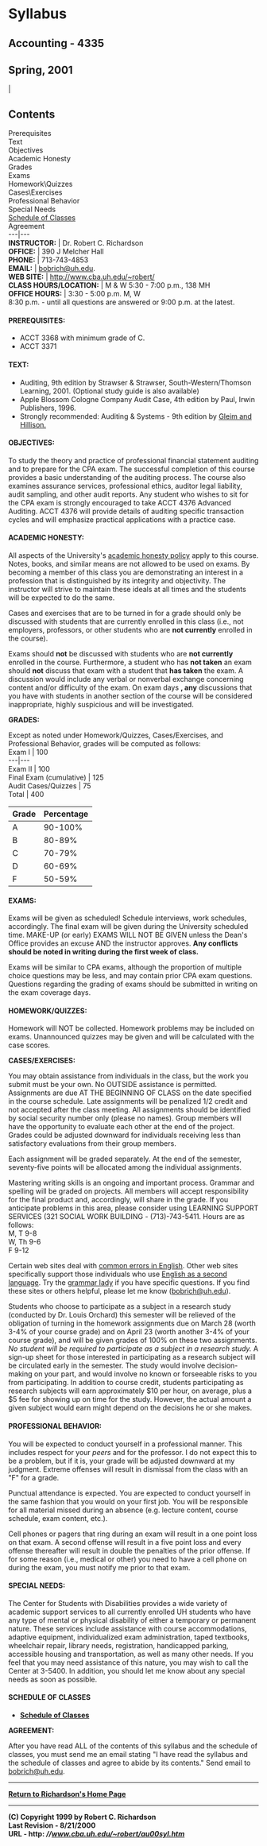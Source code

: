  
    
    
    


#  Syllabus

##  Accounting - 4335

##  Spring, 2001

|

##  Contents

Prerequisites  
Text  
Objectives  
Academic Honesty  
Grades  
Exams  
Homework\Quizzes  
Cases\Exercises  
Professional Behavior  
Special Needs  
[Schedule of Classes](http://www.cba.uh.edu/~robert/scheS01.htm)  
Agreement  
---|---  
**INSTRUCTOR:** |  Dr. Robert C. Richardson  
**OFFICE:** |  390 J Melcher Hall  
**PHONE:** |  713-743-4853  
**EMAIL:** | [bobrich@uh.edu](mailto:bobrich@uh.edu).  
**WEB SITE:** | <http://www.cba.uh.edu/~robert/>  
**CLASS HOURS/LOCATION:** |  M & W   5:30 - 7:00 p.m., 138 MH  
**OFFICE HOURS:** |  3:30 - 5:00 p.m. M, W  
8:30 p.m. - until all questions are answered or 9:00 p.m. at the latest.  
  
####  PREREQUISITES:

  * ACCT 3368 with minimum grade of C.
  * ACCT 3371

####  TEXT:

  * Auditing, 9th edition by Strawser & Strawser, South-Western/Thomson Learning, 2001.  (Optional study guide is also available)
  * Apple Blossom Cologne Company Audit Case, 4th edition by Paul, Irwin Publishers, 1996.
  * Strongly recommended:  Auditing & Systems - 9th edition by [Gleim and Hillison.](http://www.gleim.com/Accounting/EQE/xref/aud-xref.html#hermansonand)
  


####  OBJECTIVES:

To study the theory and practice of professional financial statement auditing
and to prepare for the CPA exam. The successful completion of this course
provides a basic understanding of the auditing process.  The course also
examines assurance services, professional ethics, auditor legal liability,
audit sampling, and other audit reports.  Any student who wishes to sit for
the CPA exam is strongly encouraged to take ACCT 4376 Advanced Auditing.  ACCT
4376 will provide details of auditing specific transaction cycles and will
emphasize practical applications with a practice case.

####  ACADEMIC HONESTY:

All aspects of the University's [academic honesty
policy](http://www.uh.edu/dos/hdbk/acad/achonpol.html) apply to this course.
Notes, books, and similar means are not allowed to be used on exams. By
becoming a member of this class you are demonstrating an interest in a
profession that is distinguished by its integrity and objectivity. The
instructor will strive to maintain these ideals at all times and the students
will be expected to do the same.

Cases and exercises that are to be turned in for a grade should only be
discussed with students that are currently enrolled in this class (i.e., not
employers, professors, or other students who are **not currently** enrolled in
the course).

Exams should **not** be discussed with students who are **not currently**
enrolled in the course.   Furthermore, a student who has **not taken** an exam
should **not** discuss that exam with a student that **has taken** the exam.
A discussion would include any verbal or nonverbal exchange concerning content
and/or difficulty of the exam.  On exam days **, any** discussions that you
have with students in another section of the course will be considered
inappropriate, highly suspicious and will be investigated.

**GRADES:**

Except as noted under Homework/Quizzes, Cases/Exercises, and Professional
Behavior, grades will be computed as follows:  
  Exam I | 100  
---|---  
Exam II | 100  
Final Exam (cumulative) | 125  
Audit Cases/Quizzes |  75  
Total | 400  
  
  Grade |   Percentage  
---|---  
A |  90-100%  
B |  80-89%  
C |  70-79%  
D |  60-69%  
F |  50-59%  
  
####  EXAMS:

Exams will be given as scheduled!  Schedule interviews, work schedules,
accordingly.  The final exam will be given during the University scheduled
time. MAKE-UP (or early) EXAMS WILL NOT BE GIVEN unless the Dean's Office
provides an excuse AND the instructor approves.  **Any conflicts should be
noted in writing during the first week of class.**

Exams will be similar to CPA exams, although the proportion of multiple choice
questions may be less, and may contain prior CPA exam questions.  Questions
regarding the grading of exams should be submitted in writing on the exam
coverage days.

####  HOMEWORK/QUIZZES:

Homework will NOT be collected.  Homework problems may be included on exams.
Unannounced quizzes may be given and will be calculated with the case scores.

**CASES/EXERCISES:**

You may obtain assistance from individuals in the class, but the work you
submit must be your own. No OUTSIDE assistance is permitted.  Assignments are
due AT THE BEGINNING OF CLASS on the date specified in the course schedule.
Late assignments will be penalized 1/2 credit and not accepted after the class
meeting.  All assignments should be identified by social security number only
(please no names).  Group members will have the opportunity to evaluate each
other at the end of the project.  Grades could be adjusted downward for
individuals receiving less than satisfactory evaluations from their group
members.

Each assignment will be graded separately.  At the end of the semester,
seventy-five points will be allocated among the individual assignments.

Mastering writing skills is an ongoing and important process.  Grammar and
spelling will be graded on projects.  All members will accept responsibility
for the final product and, accordingly, will share in the grade.  If you
anticipate problems in this area, please consider using  LEARNING SUPPORT
SERVICES (321 SOCIAL WORK BUILDING - (713)-743-5411.  Hours are as follows:  
                        M, T    9-8   
                        W, Th  9-6   
                        F         9-12 

Certain web sites deal with [common errors in
English](http://www.wsu.edu/~brians/errors/).  Other web sites specifically
support those individuals who use [English as a second
language](http://www.cln.org/subjects/esl_cur.html).  Try the [grammar
lady](http://www.grammarlady.com) if you have specific questions.   If you
find these sites or others helpful, please let me know
([bobrich@uh.edu](mailto:bobrich@uh.edu)).

Students who choose to participate as a subject in a research study (conducted
by Dr. Louis Orchard) this semester will be relieved of the obligation of
turning in the homework assignments due on March 28 (worth 3-4% of your course
grade) and on April 23 (worth another 3-4% of your course grade), and will be
given grades of 100% on these two assignments.  _No student will be required
to participate as a subject in a research study._   A sign-up sheet for those
interested in participating as a research subject will be circulated early in
the semester.  The study would involve decision-making on your part, and would
involve no known or forseeable risks to you from participating.  In addition
to course credit, students participating as research subjects will earn
approximately $10 per hour, on average, plus a $5 fee for showing up on time
for the study.  However, the actual amount a given subject would earn might
depend on the decisions he or she makes.

####  PROFESSIONAL BEHAVIOR:

You will be expected to conduct yourself in a professional manner.  This
includes respect for your _peers_ and for the professor.   I do not expect
this to be a problem, but if it is, your grade will be adjusted downward at my
judgment.  Extreme offenses will result in dismissal from the class with an
"F" for a grade.

Punctual attendance is expected.  You are expected to conduct yourself in the
same fashion that you would on your first job.  You will be responsible for
all material missed during an absence (e.g. lecture content, course schedule,
exam content, etc.).

Cell phones or pagers that ring during an exam will result in a one point loss
on that exam.  A second offense will result in a five point loss and every
offense thereafter will result in double the penalties of the prior offense.
If for some reason (i.e., medical or other) you need to have a cell phone on
during the exam, you must notify me prior to that exam.  


####  SPECIAL NEEDS:

 The Center for Students with Disabilities provides a wide variety of academic
support services to all currently enrolled UH students who have any type of
mental or physical disability of either a temporary or permanent nature.
These services include assistance with course accommodations, adaptive
equipment, individualized exam administration, taped textbooks, wheelchair
repair, library needs, registration, handicapped parking, accessible housing
and transportation, as well as many other needs.  If you feel that you may
need assistance of this nature, you may wish to call the Center at 3-5400.  In
addition, you should let me know about any special needs as soon as possible.

####  SCHEDULE OF CLASSES

  * **[Schedule of Classes](http://www.cba.uh.edu/~robert/scheS01.htm)**

**AGREEMENT:**

After you have read ALL of the contents of this syllabus and the schedule of
classes, you must send me an email stating "I have read the syllabus and the
schedule of classes and agree to abide by its contents."  Send email to
[bobrich@uh.edu](mailto:bobrich@uh.edu).

* * *

**[Return to Richardson's Home
Page](http://www.cba.uh.edu/~robert/cbapage.html)**

* * *

**(C) Copyright 1999 by Robert C. Richardson**  
**Last Revision - 8/21/2000**  
**URL - http: _//www.cba.uh.edu/~robert/au00syl.htm_**

